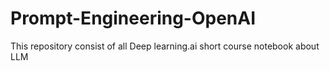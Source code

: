 # Prompt-Engineering-OpenAI
This repository consist of all Deep learning.ai short course notebook about LLM
